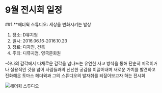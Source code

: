  # 9월 전시회 일정
 
 ##1.**헤더윅 스튜디오: 세상을 변화시키는 발상
 1. 장소: D뮤지엄
 2. 일시: 2016.06.16-2016.10.23
 3. 장르: 디자인, 건축
 4. 주최: 디뮤지엄, 영국문화원

 -하나의 감각에서 다채로운 감각을 넘나드는 유연한 사고 방식을 통해 단순히 미적이거나 실용적인 것을 넘어 사람들과의 신선한 공감을 이끌어내며 새로운 가치를 발견하고 진화해온 토마스 헤더윅과 그의 스튜디오의 발자취를 되짚어보고자 하는 전시회
 
 ![헤더윅 스튜디오](http://blogfiles.naver.net/20160608_85/nv_bc_1465365752675uaXzT_JPEG/%C6%F7%BD%BA%C5%CD%C7%EC%B4%F5%C0%A8_%BD%BA%C6%A9%B5%F0%BF%C0_%BC%BC%BB%F3%C0%BB_%BA%AF%C8%AD%BD%C3%C5%B0%B4%C2_%B9%DF%BB%F3.jpg)
